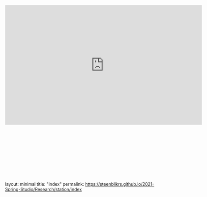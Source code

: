<iframe src="https://docs.google.com/presentation/d/e/2PACX-1vS_v1OzMH3bAobXBFIHW71Tu5bihx-F7usGji2iQUQ4GBrkmI_GMgnBwh9cRJEWNg/embed?start=true&loop=true&delayms=3000" frameborder="0" width="640" height="389" allowfullscreen="true" mozallowfullscreen="true" webkitallowfullscreen="true"></iframe>

<br/><br/><br/><br/><br/><br/><br/><br/><br/><br/>
layout: minimal
title: "index"
permalink: https://steenblikrs.github.io/2021-Spring-Studio/Research/station/index
